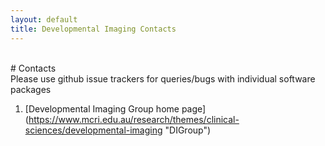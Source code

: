 ```yaml
---
layout: default
title: Developmental Imaging Contacts
---
```

<br>
# Contacts

<section class="content">
Please use github issue trackers for queries/bugs with individual software
packages

1. [Developmental Imaging Group home page] (https://www.mcri.edu.au/research/themes/clinical-sciences/developmental-imaging "DIGroup")

